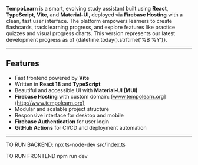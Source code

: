 **TempoLearn** is a smart, evolving study assistant built using **React**, **TypeScript**, **Vite**, and **Material-UI**, deployed via **Firebase Hosting** with a clean, fast user interface. The platform empowers learners to create flashcards, track learning progress, and explore features like practice quizzes and visual progress charts. This version represents our latest development progress as of {datetime.today().strftime('%B %Y')}.

---

## Features

- Fast frontend powered by **Vite**
- Written in **React 18** and **TypeScript**
- Beautiful and accessible UI with **Material-UI (MUI)**
- **Firebase Hosting** with custom domain: [www.tempolearn.org](http://www.tempolearn.org)
- Modular and scalable project structure
- Responsive interface for desktop and mobile
- **Firebase Authentication** for user login
- **GitHub Actions** for CI/CD and deployment automation

---

TO RUN BACKEND:
npx ts-node-dev src/index.ts

TO RUN FRONTEND
npm run dev 
